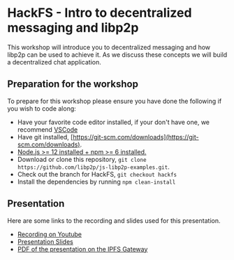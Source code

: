# HackFS - Intro to decentralized messaging and libp2p

This workshop will introduce you to decentralized messaging and how libp2p can be used to achieve it. As we discuss these concepts we will build a decentralized chat application.

## Preparation for the workshop

To prepare for this workshop please ensure you have done the following if you wish to code along:

- Have your favorite code editor installed, if your don't have one, we recommend [VSCode](https://code.visualstudio.com)
- Have git installed, [https://git-scm.com/downloads](https://git-scm.com/downloads).
- [Node.js >= 12 installed + npm >= 6 installed.](https://nodejs.org/en/download/)
- Download or clone this repository, `git clone https://github.com/libp2p/js-libp2p-examples.git`.
- Check out the branch for HackFS, `git checkout hackfs`
- Install the dependencies by running `npm clean-install`

## Presentation

Here are some links to the recording and slides used for this presentation.

- [Recording on Youtube](https://www.youtube.com/watch?v=69h1zhIdCN0)
- [Presentation Slides](https://docs.google.com/presentation/d/1nQfZQTQ4U_HqYBrnFFuhWezZkaiyFRUvYeBwv4z_CrQ/)
- [PDF of the presentation on the IPFS Gateway](https://gateway.ipfs.io/ipfs/bafybeibnvhnabob5trf6dwazt62iichgrwsoykoduxwq5moan3uuufl4ly)
